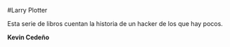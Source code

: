 #Larry Plotter

Esta serie de libros cuentan la historia de un hacker de los que hay pocos.

**Kevin Cedeño**
